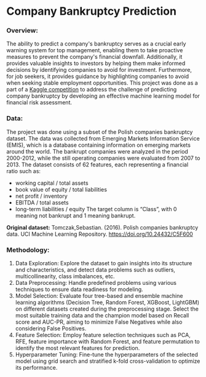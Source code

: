 # Company Bankruptcy Prediction

### Overview:
The ability to predict a company's bankruptcy serves as a crucial early warning system for top management, enabling them to take proactive measures to prevent the company's financial downfall. Additionally, it provides valuable insights to investors by helping them make informed decisions by identifying companies to avoid for investment. Furthermore, for job seekers, it provides guidance by highlighting companies to avoid when seeking stable employment opportunities.
This project was done as a part of a [Kaggle competition](https://www.kaggle.com/competitions/debi-fintech-bankruptcy-prediction/overview) to address the challenge of predicting company bankruptcy by developing an effective machine learning model for financial risk assessment.

### Data:
The project was done using a subset of the Polish companies bankruptcy dataset. The data was collected from Emerging Markets Information Service (EMIS), which is a database containing information on emerging markets around the world. The bankrupt companies were analyzed in the period 2000-2012, while the still operating companies were evaluated from 2007 to 2013.
The dataset consists of 62 features, each representing a financial ratio such as:
- working capital / total assets
- book value of equity / total liabilities
- net profit / inventory
- EBITDA / total assets
- long-term liabilities / equity
The target column is “Class”, with 0 meaning not bankrupt and 1 meaning bankrupt.

**Original dataset:** Tomczak,Sebastian. (2016). Polish companies bankruptcy data. UCI Machine Learning Repository. https://doi.org/10.24432/C5F600

### Methodology:
1. Data Exploration: Explore the dataset to gain insights into its structure and characteristics, and detect data problems such as outliers, multicollinearity, class imbalances, etc.
2. Data Preprocessing: Handle predefined problems using various techniques to ensure data readiness for modeling.
3. Model Selection: Evaluate four tree-based and ensemble machine learning algorithms (Decision Tree, Random Forest, XGBoost, LightGBM) on different datasets created during the preprocessing stage. Select the most suitable training data and the champion model based on Recall score and AUC-PR, aiming to minimize False Negatives while also considering False Positives.
4. Feature Selection: Employ feature selection techniques such as PCA, RFE, feature importance with Random Forest, and feature permutation to identify the most relevant features for prediction.
5. Hyperparameter Tuning: Fine-tune the hyperparameters of the selected model using grid search and stratified k-fold cross-validation to optimize its performance.
